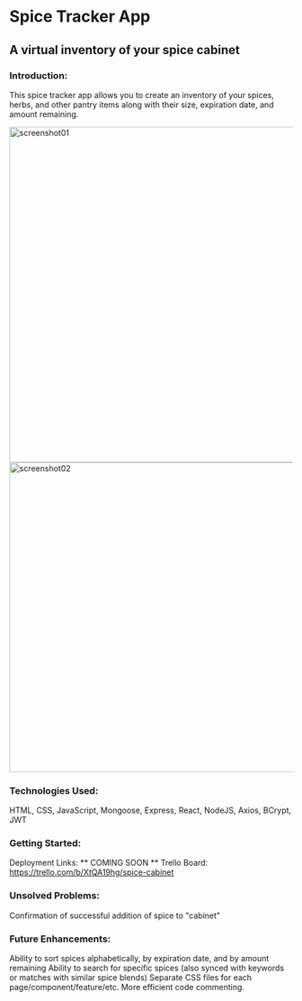 # Spice Tracker App

## A virtual inventory of your spice cabinet

### Introduction:
This spice tracker app allows you to create an inventory of your spices, herbs, and other pantry items along with their size, expiration date, and amount remaining.

<img width="596" alt="screenshot01" src="https://user-images.githubusercontent.com/105573843/198700511-b314b741-c15c-47e7-a299-3b00ba8e448e.png">

<img width="550" alt="screenshot02" src="https://user-images.githubusercontent.com/105573843/198700527-e253fff1-e194-4ff5-9121-998b0c15612e.png">

### Technologies Used:
HTML, CSS, JavaScript, Mongoose, Express, React, NodeJS, Axios, BCrypt, JWT

### Getting Started:
Deployment Links: ** COMING SOON **
Trello Board: https://trello.com/b/XtQA19hg/spice-cabinet

### Unsolved Problems:
Confirmation of successful addition of spice to "cabinet"

### Future Enhancements:
Ability to sort spices alphabetically, by expiration date, and by amount remaining
Ability to search for specific spices (also synced with keywords or matches with similar spice blends)
Separate CSS files for each page/component/feature/etc.
More efficient code commenting.
